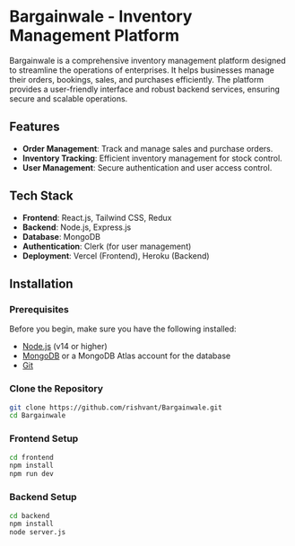 # Bargainwale - Inventory Management Platform

Bargainwale is a comprehensive inventory management platform designed to streamline the operations of enterprises. It helps businesses manage their orders, bookings, sales, and purchases efficiently. The platform provides a user-friendly interface and robust backend services, ensuring secure and scalable operations.

## Features

- **Order Management**: Track and manage sales and purchase orders.
- **Inventory Tracking**: Efficient inventory management for stock control.
- **User Management**: Secure authentication and user access control.

## Tech Stack

- **Frontend**: React.js, Tailwind CSS, Redux
- **Backend**: Node.js, Express.js
- **Database**: MongoDB
- **Authentication**: Clerk (for user management)
- **Deployment**: Vercel (Frontend), Heroku (Backend)

## Installation

### Prerequisites

Before you begin, make sure you have the following installed:

- [Node.js](https://nodejs.org/) (v14 or higher)
- [MongoDB](https://www.mongodb.com/) or a MongoDB Atlas account for the database
- [Git](https://git-scm.com/)

### Clone the Repository

```bash
git clone https://github.com/rishvant/Bargainwale.git
cd Bargainwale
```

### Frontend Setup

```bash
cd frontend
npm install
npm run dev
```

### Backend Setup

```bash
cd backend
npm install
node server.js
```


